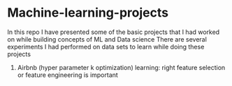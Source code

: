 # Machine-learning-projects
In this repo I have presented some of the basic projects that I had worked on while building concepts of ML and Data science
There are several experiments I had performed on data sets to learn while doing these projects



1. Airbnb (hyper parameter k optimization) learning: right feature selection or feature engineering is important



